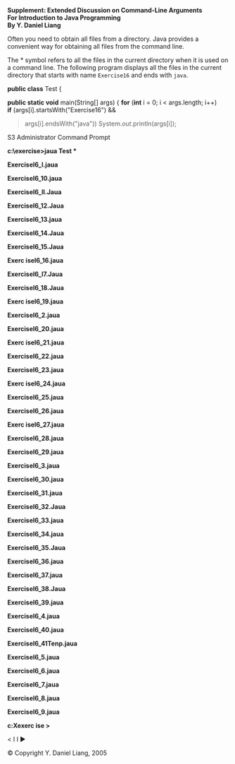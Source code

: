 **Supplement: Extended Discussion on Command-Line Arguments\
For Introduction to Java Programming\
By Y. Daniel Liang**

Often you need to obtain all files from a directory. Java provides a
convenient way for obtaining all files from the command line.

The \* symbol refers to all the files in the current directory when it
is used on a command line. The following program displays all the files
in the current directory that starts with name `Exercise16`
and ends with `java`.

**public class** Test {

**public static void** main(String\[\] args) { **for** (**int** i = 0; i
\< args.length; i++)  
**if** (args\[i\].startsWith(\"Exercise16\") &&
> args\[i\].endsWith(\"java\")) System.*out*.println(args\[i\]);

S3 Administrator Command Prompt

**c:\\exercise\>jaua Test \***

**Exercisel6_l.jaua**

**Exercisel6_10.jaua**

**Exercisel6_ll.Jaua**

**Exercisel6_12.Jaua**

**Exercisel6_13.jaua**

**Exercisel6_14.Jaua**

**Exercisel6_15.Jaua**

**Exerc isel6_16.jaua**

**Exercisel6_l7.Jaua**

**Exercisel6_18.Jaua**

**Exerc isel6_19.jaua**

**Exercisel6_2.jaua**

**Exercisel6_20.jaua**

**Exerc isel6_21.jaua**

**Exercisel6_22.jaua**

**Exercisel6_23.jaua**

**Exerc isel6_24.jaua**

**Exercisel6_25.jaua**

**Exercisel6_26.jaua**

**Exerc isel6_27.jaua**

**Exercisel6_28.jaua**

**Exercisel6_29.jaua**

**Exercisel6_3.jaua**

**Exercisel6_30.jaua**

**Exercisel6_31.jaua**

**Exercisel6_32.Jaua**

**Exercisel6_33.jaua**

**Exercisel6_34.jaua**

**Exercisel6_35.Jaua**

**Exercisel6_36.jaua**

**Exercisel6_37.jaua**

**Exercisel6_38.Jaua**

**Exercisel6_39.jaua**

**Exercisel6_4.jaua**

**Exercisel6_40.jaua**

**Exercisel6_41Tenp.jaua**

**Exercisel6_5.jaua**

**Exercisel6_6.jaua**

**Exercisel6_7.jaua**

**Exercisel6_8.jaua**

**Exercisel6_9.jaua**

**c:Xexerc ise \>**

\< I I ►

© Copyright Y. Daniel Liang, 2005
